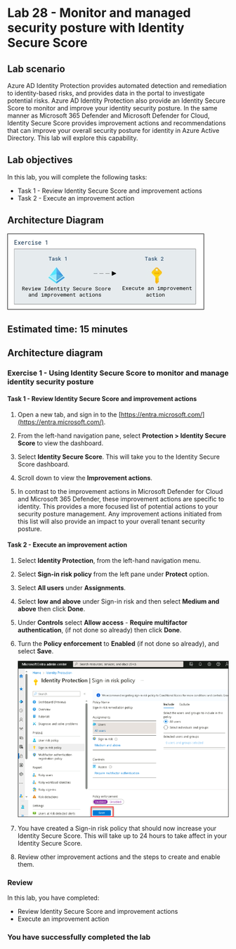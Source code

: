# Lab 28 - Monitor and managed security posture with Identity Secure Score

## Lab scenario

Azure AD Identity Protection provides automated detection and remediation to identity-based risks, and provides data in the portal to investigate potential risks. Azure AD Identity Protection also provide an Identity Secure Score to monitor and improve your identity security posture.  In the same manner as Microsoft 365 Defender and Microsoft Defender for Cloud, Identity Secure Score provides improvement actions and recommendations that can improve your overall security posture for identity in Azure Active Directory.  This lab will explore this capability. 

## Lab objectives
In this lab, you will complete the following tasks:

+ Task 1 - Review Identity Secure Score and improvement actions
+ Task 2 - Execute an improvement action

## Architecture Diagram

![Screen image displaying the New Group page with Group type, Group name, Owners, and Members highlighted](./media/arch28.png)

## Estimated time: 15 minutes

## Architecture diagram

### Exercise 1 - Using Identity Secure Score to monitor and manage identity security posture

#### Task 1 - Review Identity Secure Score and improvement actions

1. Open a new tab, and sign in to the [https://entra.microsoft.com/](https://entra.microsoft.com/).

2. From the left-hand navigation pane, select **Protection > Identity Secure Score** to view the dashboard.

3. Select **Identity Secure Score**. This will take you to the Identity Secure Score dashboard.

4. Scroll down to view the **Improvement actions**.

5. In contrast to the improvement actions in Microsoft Defender for Cloud and Microsoft 365 Defender, these improvement actions are specific to identity.  This provides a more focused list of potential actions to your security posture management.  Any improvement actions initiated from this list will also provide an impact to your overall tenant security posture. 

#### Task 2 - Execute an improvement action

1. Select **Identity Protection**, from the left-hand navigation menu.

1. Select **Sign-in risk policy** from the left pane under **Protect** option.

1. Select **All users** under **Assignments**.

1. Select **low and above** under Sign-in risk and then select **Medium and above** then click **Done**.

1. Under **Controls** select **Allow access** - **Require multifactor authentication**, (if not done so already) then click **Done**.

1. Turn the **Policy enforcement** to **Enabled** (if not done so already), and select **Save**.

   ![](./media/Identify.png)

1. You have created a Sign-in risk policy that should now increase your Identity Secure Score.  This will take up to 24 hours to take affect in your Identity Secure Score.

1. Review other improvement actions and the steps to create and enable them.

### Review
In this lab, you have completed:
- Review Identity Secure Score and improvement actions
- Execute an improvement action

### You have successfully completed the lab
